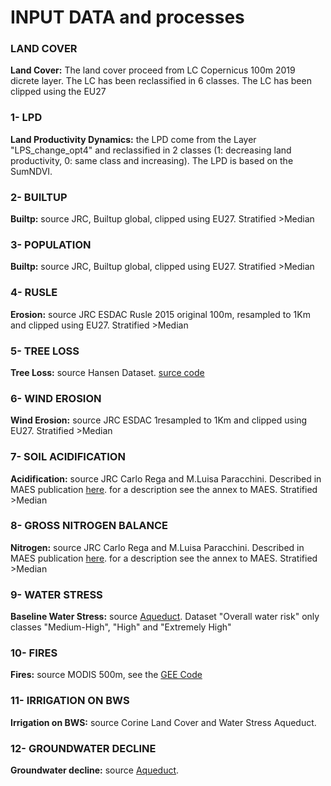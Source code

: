 # INPUT DATA and processes
 
### LAND COVER
 **Land Cover:** The land cover proceed from LC Copernicus 100m 2019 dicrete layer. The LC has been reclassified in 6 classes. 
 The LC has been clipped using the EU27
 
### 1- LPD
 **Land Productivity Dynamics:** the LPD come from the Layer "LPS_change_opt4" and reclassified in 2 classes (1: decreasing land productivity, 0: same class and increasing).
 The LPD is based on the SumNDVI.
 
### 2- BUILTUP
 **Builtp:** source JRC, Builtup global, clipped using EU27. Stratified >Median
 
### 3- POPULATION
 **Builtp:** source JRC, Builtup global, clipped using EU27. Stratified >Median
 
### 4- RUSLE
 **Erosion:** source JRC ESDAC Rusle 2015 original 100m, resampled to 1Km and clipped using EU27. Stratified >Median
 
### 5- TREE LOSS
 **Tree Loss:** source Hansen Dataset. [surce code](https://code.earthengine.google.com/c0a3bb99851351a2a8b9343aa35d42aa)
 
### 6- WIND EROSION
 **Wind Erosion:** source JRC ESDAC 1resampled to 1Km and clipped using EU27. Stratified >Median
 
### 7- SOIL ACIDIFICATION
 **Acidification:** source JRC Carlo Rega and M.Luisa Paracchini. Described in MAES publication [here](https://publications.jrc.ec.europa.eu/repository/handle/JRC120383). for a description see the annex to MAES. Stratified >Median
 
### 8- GROSS NITROGEN BALANCE
 **Nitrogen:** source JRC Carlo Rega and M.Luisa Paracchini. Described in MAES publication [here](https://publications.jrc.ec.europa.eu/repository/handle/JRC120383). for a description see the annex to MAES. Stratified >Median
 
### 9- WATER STRESS
 **Baseline Water Stress:** source [Aqueduct](https://www.wri.org/data/aqueduct-global-maps-30-data).
 Dataset "Overall water risk" only classes "Medium-High", "High" and "Extremely High"
 
### 10- FIRES
 **Fires:** source MODIS 500m, see the [GEE Code](https://code.earthengine.google.com/e017edbd1f14539bbad15912bb409015)
 
### 11- IRRIGATION ON BWS
 **Irrigation on BWS:** source Corine Land Cover and Water Stress Aqueduct. 

### 12- GROUNDWATER DECLINE
 **Groundwater decline:** source [Aqueduct](https://www.wri.org/data/aqueduct-global-maps-30-data).
